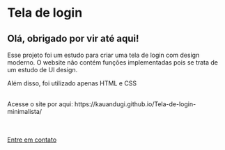 # Tela de login

## Olá, obrigado por vir até aqui!
Esse projeto foi um estudo para criar uma tela de login com design moderno. O website não contém funções implementadas pois se trata de um estudo de UI design.
<br>
<p>Além disso, foi utilizado apenas HTML e CSS</p>
<br>
Acesse o site por aqui: https://kauandugi.github.io/Tela-de-login-minimalista/
<br>
<br>
<br>
<a href="mailto:dev.kauanhenrick@gmail.com" ><p>Entre em contato</p></a>

